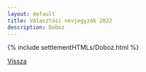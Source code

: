 ```yaml
---
layout: default
title: Választási névjegyzék 2022
description: Doboz
---
```


{% include settlementHTMLs/Doboz.html %}

[Vissza](../)